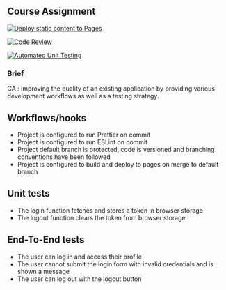## Course Assignment

[![Deploy static content to Pages](https://github.com/Ingvildb1/social-media-client-ca/actions/workflows/pages.yml/badge.svg)](https://github.com/Ingvildb1/social-media-client-ca/actions/workflows/pages.yml)

[![Code Review](https://github.com/Ingvildb1/social-media-client-ca/actions/workflows/gpt.yml/badge.svg)](https://github.com/Ingvildb1/social-media-client-ca/actions/workflows/gpt.yml)

[![Automated Unit Testing](https://github.com/Ingvildb1/social-media-client-ca/actions/workflows/unit-test.yml/badge.svg)](https://github.com/Ingvildb1/social-media-client-ca/actions/workflows/unit-test.yml)

### Brief
CA : improving the quality of an existing application by providing various development workflows as well as a testing strategy.


## Workflows/hooks

- Project is configured to run Prettier on commit
- Project is configured to run ESLint on commit
- Project default branch is protected, code is versioned and branching conventions have been followed
- Project is configured to build and deploy to pages on merge to default branch

## Unit tests

- The login function fetches and stores a token in browser storage
- The logout function clears the token from browser storage

## End-To-End tests

- The user can log in and access their profile
- The user cannot submit the login form with invalid credentials and is shown a message
- The user can log out with the logout button
